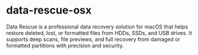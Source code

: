 # data-rescue-osx
Data Rescue is a professional data recovery solution for macOS that helps restore deleted, lost, or formatted files from HDDs, SSDs, and USB drives. It supports deep scans, file previews, and full recovery from damaged or formatted partitions with precision and security.
